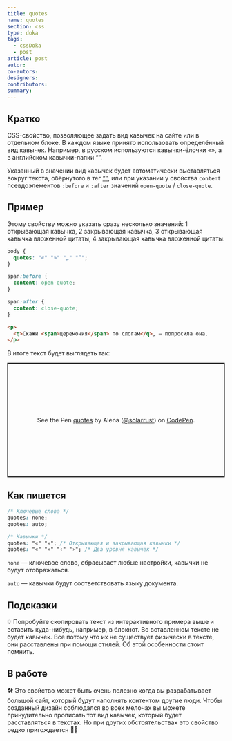 ```yaml
---
title: quotes
name: quotes
section: css
type: doka
tags:
  - cssDoka
  - post
article: post
autor:
co-autors:
designers:
contributors:
summary:
---
```


## Кратко

CSS-свойство, позволяющее задать вид кавычек на сайте или в отдельном блоке. В каждом языке принято использовать определённый вид кавычек. Например, в русском используются кавычки-ёлочки «», а в английском кавычки-лапки “”.

Указанный в значении вид кавычек будет автоматически выставляться вокруг текста, обёрнутого в тег [<q>](), или при указании у свойства `content` псевдоэлементов `:before` и `:after` значений `open-quote` / `close-quote`.

## Пример

Этому свойству можно указать сразу несколько значений: 1 открывающая кавычка, 2 закрывающая кавычка, 3 открывающая кавычка вложенной цитаты, 4 закрывающая кавычка вложенной цитаты:

```css
body {
  quotes: "«" "»" "„" "“";
}

span:before {
  content: open-quote;
}

span:after {
  content: close-quote;
}
```

```html
<p>
  <q>Скажи <span>церемония</span> по слогам</q>, — попросила она.
</p>
```

В итоге текст будет выглядеть так:

<p class="codepen" data-height="265" data-theme-id="light" data-default-tab="css,result" data-user="solarrust" data-slug-hash="LYGBgdE" style="height: 265px; box-sizing: border-box; display: flex; align-items: center; justify-content: center; border: 2px solid; margin: 1em 0; padding: 1em;" data-pen-title="quotes">
  <span>See the Pen <a href="https://codepen.io/solarrust/pen/LYGBgdE">
  quotes</a> by Alena (<a href="https://codepen.io/solarrust">@solarrust</a>)
  on <a href="https://codepen.io">CodePen</a>.</span>
</p>
<script async src="https://static.codepen.io/assets/embed/ei.js"></script>

## Как пишется

```css
/* Ключевые слова */
quotes: none;
quotes: auto;

/* Кавычки */
quotes: "«" "»"; /* Открывающая и закрывающая кавычки */
quotes: "«" "»" "‹" "›"; /* Два уровня кавычек */
```

`none` — ключевое слово, сбрасывает любые настройки, кавычки не будут отображаться.

`auto` — кавычки будут соответствовать языку документа.

## Подсказки

💡 Попробуйте скопировать текст из интерактивного примера выше и вставить куда-нибудь, например, в блокнот. Во вставленном тексте не будет кавычек. Всё потому что их не существует физически в тексте, они расставлены при помощи стилей. Об этой особенности стоит помнить.

## В работе

🛠 Это свойство может быть очень полезно когда вы разрабатывает большой сайт, который будут наполнять контентом другие люди. Чтобы созданный дизайн соблюдался во всех мелочах вы можете принудительно прописать тот вид кавычек, который будет расставляться в текстах. Но при других обстоятельствах это свойство редко пригождается 🤷‍♀️
